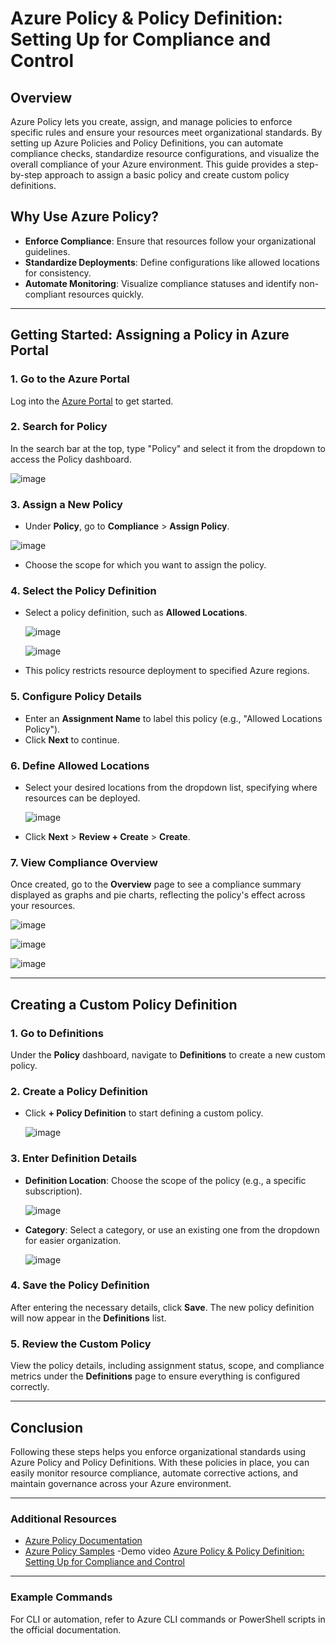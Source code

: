 # Azure Policy & Policy Definition: Setting Up for Compliance and Control

## Overview

Azure Policy lets you create, assign, and manage policies to enforce specific rules and ensure your resources meet organizational standards. By setting up Azure Policies and Policy Definitions, you can automate compliance checks, standardize resource configurations, and visualize the overall compliance of your Azure environment. This guide provides a step-by-step approach to assign a basic policy and create custom policy definitions.

## Why Use Azure Policy?

- **Enforce Compliance**: Ensure that resources follow your organizational guidelines.
- **Standardize Deployments**: Define configurations like allowed locations for consistency.
- **Automate Monitoring**: Visualize compliance statuses and identify non-compliant resources quickly.

---

## Getting Started: Assigning a Policy in Azure Portal

### 1. Go to the **Azure Portal** 
Log into the [Azure Portal](https://portal.azure.com) to get started.

### 2. Search for **Policy**
In the search bar at the top, type "Policy" and select it from the dropdown to access the Policy dashboard.

![image](https://github.com/user-attachments/assets/f63d1ebc-af2c-4e85-977d-ad44721d651e)


### 3. Assign a New Policy
- Under **Policy**, go to **Compliance** > **Assign Policy**.

![image](https://github.com/user-attachments/assets/f93cbf12-c711-46f3-a069-ee91e2868fc3)

- Choose the scope for which you want to assign the policy.
  
### 4. Select the Policy Definition
- Select a policy definition, such as **Allowed Locations**.

  ![image](https://github.com/user-attachments/assets/a3b7790c-0c6f-45c0-8e11-165b9e8612c8)

  ![image](https://github.com/user-attachments/assets/03da8249-80bc-49d5-b277-0ffea0bc0d7d)


- This policy restricts resource deployment to specified Azure regions.

### 5. Configure Policy Details
- Enter an **Assignment Name** to label this policy (e.g., "Allowed Locations Policy").
- Click **Next** to continue.

### 6. Define Allowed Locations
- Select your desired locations from the dropdown list, specifying where resources can be deployed.

  ![image](https://github.com/user-attachments/assets/ea93ce2b-0a04-4526-9f18-46be3e8058c7)

- Click **Next** > **Review + Create** > **Create**.

### 7. View Compliance Overview
Once created, go to the **Overview** page to see a compliance summary displayed as graphs and pie charts, reflecting the policy's effect across your resources.

![image](https://github.com/user-attachments/assets/f7d284ea-9577-45c5-ab70-e694d1acc467)

![image](https://github.com/user-attachments/assets/e1e62c84-c325-4066-9a4f-df3efd3dfd2b)

![image](https://github.com/user-attachments/assets/fc8ebd7f-c84a-49de-a711-bd5d5961a527)


---

## Creating a Custom Policy Definition

### 1. Go to **Definitions**
Under the **Policy** dashboard, navigate to **Definitions** to create a new custom policy.

### 2. Create a Policy Definition
- Click **+ Policy Definition** to start defining a custom policy.

  ![image](https://github.com/user-attachments/assets/1de47e56-ff1e-49cf-8398-097e89ee2b7c)


### 3. Enter Definition Details
- **Definition Location**: Choose the scope of the policy (e.g., a specific subscription).

  ![image](https://github.com/user-attachments/assets/2e647791-4cd3-48f3-b532-586be1f4aa6c)

- **Category**: Select a category, or use an existing one from the dropdown for easier organization.

  ![image](https://github.com/user-attachments/assets/d672d250-4f1a-4610-a814-5507121cd156)


### 4. Save the Policy Definition
After entering the necessary details, click **Save**. The new policy definition will now appear in the **Definitions** list.

### 5. Review the Custom Policy
View the policy details, including assignment status, scope, and compliance metrics under the **Definitions** page to ensure everything is configured correctly.

---

## Conclusion

Following these steps helps you enforce organizational standards using Azure Policy and Policy Definitions. With these policies in place, you can easily monitor resource compliance, automate corrective actions, and maintain governance across your Azure environment.

---

### Additional Resources
- [Azure Policy Documentation](https://docs.microsoft.com/azure/governance/policy/overview)
- [Azure Policy Samples](https://docs.microsoft.com/azure/governance/policy/samples/)
-Demo video [Azure Policy & Policy Definition: Setting Up for Compliance and Control](https://www.linkedin.com/posts/reya-josephine-a871a827b_azurepolicy-compliance-governance-activity-7259994157799112706-EyUv?utm_source=share&utm_medium=member_desktop)

---

### Example Commands

For CLI or automation, refer to Azure CLI commands or PowerShell scripts in the official documentation.

